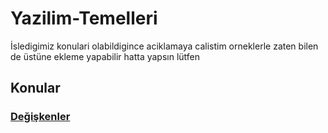 # Yazilim-Temelleri
İsledigimiz konulari olabildigince aciklamaya  calistim orneklerle zaten bilen de üstüne ekleme yapabilir hatta yapsın lütfen

## Konular
### [Değişkenler](https://github.com/BMDINNER/Yazilim-Temelleri/tree/main/Python/Degiskenler)


